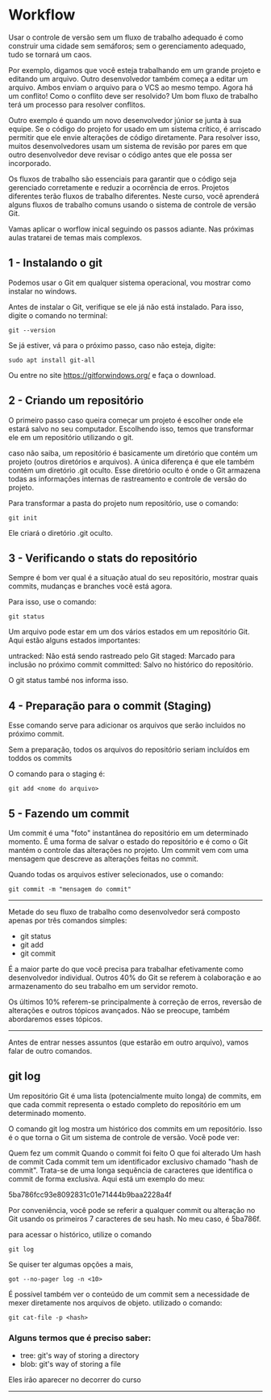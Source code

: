 # Workflow

Usar o controle de versão sem um fluxo de trabalho adequado é como construir uma cidade sem semáforos; sem o gerenciamento adequado, tudo se tornará um caos.

Por exemplo, digamos que você esteja trabalhando em um grande projeto e editando um arquivo. Outro desenvolvedor também começa a editar um arquivo. Ambos enviam o arquivo para o VCS ao mesmo tempo. Agora há um conflito! Como o conflito deve ser resolvido? Um bom fluxo de trabalho terá um processo para resolver conflitos.

Outro exemplo é quando um novo desenvolvedor júnior se junta à sua equipe. Se o código do projeto for usado em um sistema crítico, é arriscado permitir que ele envie alterações de código diretamente. Para resolver isso, muitos desenvolvedores usam um sistema de revisão por pares em que outro desenvolvedor deve revisar o código antes que ele possa ser incorporado.

Os fluxos de trabalho são essenciais para garantir que o código seja gerenciado corretamente e reduzir a ocorrência de erros. Projetos diferentes terão fluxos de trabalho diferentes. Neste curso, você aprenderá alguns fluxos de trabalho comuns usando o sistema de controle de versão Git.

Vamas aplicar o worflow inical seguindo os passos adiante. Nas próximas aulas tratarei de temas mais complexos. 




## 1 - Instalando o git

Podemos usar o Git em qualquer sistema operacional, vou mostrar como instalar no windows.

Antes de instalar o Git, verifique se ele já não está instalado. Para isso, digite o comando no terminal:

```
git --version
```

Se já estiver, vá para o próximo passo, caso não esteja, digite:

```
sudo apt install git-all
```

Ou entre no site https://gitforwindows.org/ e faça o download.

## 2 - Criando um repositório

O primeiro passo caso queira começar um projeto é escolher onde ele estará salvo no seu computador. Escolhendo isso, temos que transformar ele em um repositório utilizando o git.

caso não saiba, um repositório é basicamente um diretório que contém um projeto (outros diretórios e arquivos). A única diferença é que ele também contém um diretório .git oculto. Esse diretório oculto é onde o Git armazena todas as informações internas de rastreamento e controle de versão do projeto.

Para transformar a pasta do projeto num repositório, use o comando:

```
git init
```

Ele criará o diretório .git oculto.

## 3 - Verificando o stats do repositório

Sempre é bom ver qual é a situação atual do seu repositório, mostrar quais commits, mudanças e branches você está agora.

Para isso, use o comando:

```
git status
```

Um arquivo pode estar em um dos vários estados em um repositório Git. Aqui estão alguns estados importantes:

untracked: Não está sendo rastreado pelo Git
staged: Marcado para inclusão no próximo commit
committed: Salvo no histórico do repositório.

O git status també nos informa isso.

## 4 - Preparação para o commit (Staging)

Esse comando serve para adicionar os arquivos que serão incluidos no próximo commit.

Sem a preparação, todos os arquivos do repositório seriam incluídos em toddos os commits 

O comando para o staging é:

```
git add <nome do arquivo>
```

## 5 - Fazendo um commit 

Um commit é uma "foto" instantânea do repositório em um determinado momento. É uma forma de salvar o estado do repositório e é como o Git mantém o controle das alterações no projeto. Um commit vem com uma mensagem que descreve as alterações feitas no commit.

Quando todas os arquivos estiver selecionados, use o comando:

```
git commit -m "mensagem do commit"
```
 
---

Metade do seu fluxo de trabalho como desenvolvedor será composto apenas por três comandos simples:

- git status
- git add
- git commit

É a maior parte do que você precisa para trabalhar efetivamente como desenvolvedor individual. Outros 40% do Git se referem à colaboração e ao armazenamento do seu trabalho em um servidor remoto.

Os últimos 10% referem-se principalmente à correção de erros, reversão de alterações e outros tópicos avançados. Não se preocupe, também abordaremos esses tópicos.

---

Antes de entrar nesses assuntos (que estarão em outro arquivo), vamos falar de outro comandos.

## git log

Um repositório Git é uma lista (potencialmente muito longa) de commits, em que cada commit representa o estado completo do repositório em um determinado momento.

O comando git log mostra um histórico dos commits em um repositório. Isso é o que torna o Git um sistema de controle de versão. Você pode ver:

Quem fez um commit
Quando o commit foi feito
O que foi alterado
Um hash de commit
Cada commit tem um identificador exclusivo chamado "hash de commit". Trata-se de uma longa sequência de caracteres que identifica o commit de forma exclusiva. Aqui está um exemplo do meu:

5ba786fcc93e8092831c01e71444b9baa2228a4f

Por conveniência, você pode se referir a qualquer commit ou alteração no Git usando os primeiros 7 caracteres de seu hash. No meu caso, é 5ba786f.

para acessar o histórico, utilize o comando

```
git log
```

Se quiser ter algumas opções a mais, 

```
got --no-pager log -n <10>
```

É possível também ver o conteúdo de um commit sem a necessidade de mexer diretamente nos arquivos de objeto. utilizado o comando:

```
git cat-file -p <hash> 
```

### Alguns termos que é preciso saber:

- tree: git's way of storing a directory
- blob: git's way of storing a file

Eles irão aparecer no decorrer do curso

---
